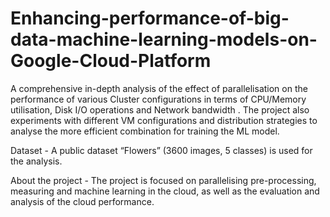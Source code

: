 # Enhancing-performance-of-big-data-machine-learning-models-on-Google-Cloud-Platform
A comprehensive in-depth analysis of the effect of parallelisation on the performance of various Cluster configurations in terms of CPU/Memory utilisation, Disk I/O operations and Network bandwidth . The project also experiments with different VM configurations and distribution strategies to analyse the more efficient combination for training the ML model.

Dataset -
A public dataset “Flowers” (3600 images, 5 classes) is used for the analysis.

About the project -
The project is focused on parallelising pre-processing, measuring and machine learning in the cloud, as well as the evaluation and analysis of the cloud performance.
